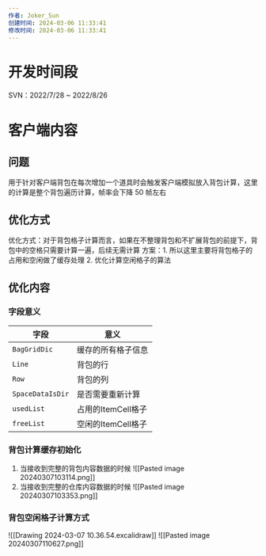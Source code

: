 ```yaml
---
作者: Joker_Sun
创建时间: 2024-03-06 11:33:41
修改时间: 2024-03-06 11:33:41 
--- 
```


# 开发时间段
SVN：2022/7/28 ~ 2022/8/26

# 客户端内容
## 问题
用于针对客户端背包在每次增加一个道具时会触发客户端模拟放入背包计算，这里的计算是整个背包遍历计算，帧率会下降 50 帧左右

## 优化方式
优化方式：对于背包格子计算而言，如果在不整理背包和不扩展背包的前提下，背包中的空格只需要计算一遍，后续无需计算
方案：1. 所以这里主要将背包格子的占用和空闲做了缓存处理 2. 优化计算空闲格子的算法

## 优化内容
### 字段意义

| 字段             | 意义               |
| ---------------- | ------------------ |
| `BagGridDic`     | 缓存的所有格子信息 |
| `Line`           | 背包的行           |
| `Row`            | 背包的列           |
| `SpaceDataIsDir` | 是否需要重新计算   |
| `usedList`       | 占用的ItemCell格子 |
| `freeList`       | 空闲的ItemCell格子 |

### 背包计算缓存初始化
1. 当接收到完整的背包内容数据的时候
![[Pasted image 20240307103114.png]]
2. 当接收到完整的仓库内容数据的时候
![[Pasted image 20240307103353.png]]

### 背包空闲格子计算方式
![[Drawing 2024-03-07 10.36.54.excalidraw]]
![[Pasted image 20240307110627.png]]

